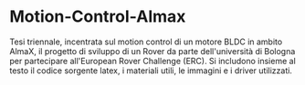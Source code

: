 Motion-Control-Almax
================

Tesi triennale, incentrata sul motion control di un motore BLDC in ambito AlmaX, il progetto di sviluppo di un Rover da parte dell'università di Bologna per partecipare all'European Rover Challenge (ERC).
Si includono insieme al testo il codice sorgente latex, i materiali utili, le immagini e i driver utilizzati.
